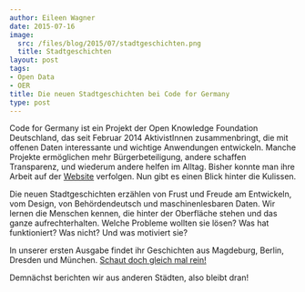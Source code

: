 ```yaml
---
author: Eileen Wagner
date: 2015-07-16
image:
  src: /files/blog/2015/07/stadtgeschichten.png
  title: Stadtgeschichten
layout: post
tags:
- Open Data
- OER
title: Die neuen Stadtgeschichten bei Code for Germany
type: post
---
```

Code for Germany ist ein Projekt der Open Knowledge Foundation Deutschland, das seit Februar 2014 AktivistInnen zusammenbringt, die mit offenen Daten interessante und wichtige Anwendungen entwickeln. Manche Projekte ermöglichen mehr Bürgerbeteiligung, andere schaffen Transparenz, und wiederum andere helfen im Alltag. Bisher konnte man ihre Arbeit auf der <a href="http://codefor.de/projekte/">Website</a> verfolgen. Nun gibt es einen Blick hinter die Kulissen.

Die neuen Stadtgeschichten erzählen von Frust und Freude am Entwickeln, vom Design, von Behördendeutsch und maschinenlesbaren Daten. Wir lernen die Menschen kennen, die hinter der Oberfläche stehen und das ganze aufrechterhalten. Welche Probleme wollten sie lösen? Was hat funktioniert? Was nicht? Und was motiviert sie? 

In unserer ersten Ausgabe findet ihr Geschichten aus Magdeburg, Berlin, Dresden und München. <a href="http://codefor.de/stadtgeschichten/">Schaut doch gleich mal rein!</a>

Demnächst berichten wir aus anderen Städten, also bleibt dran!